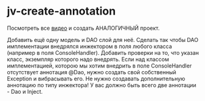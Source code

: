 # jv-create-annotation
 
Посмотреть все [видео](https://mate-academy.github.io/jv-program-fulltime/01_core/homework/lesson_13.html) и создать АНАЛОГИЧНЫЙ проект. 

Добавить ещё одну модель и DAO слой для неё. Сделать так чтобы DAO имплементации
внедрялся инжектором в поля любого класса (например в поля ConsoleHandler).
Добавить проверки на то, что указан класс, экземпляр которого надо внедрять. 
Если над классом имплементацией, которою мы хотим внедрить в поле ConsoleHandler отсутствует аннотация @Dao, 
нужно создать свой собственный Exception и вибрасывать его.
Не нужно создавать дополнительную аннотацию по типу инжектора! У вас должно быть всего две аннотации - Dao и Inject.
